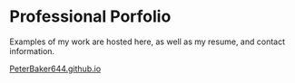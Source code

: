 # Professional Porfolio

Examples of my work are hosted here, as well as my resume, and contact information.

[PeterBaker644.github.io](PeterBaker644.github.io)

